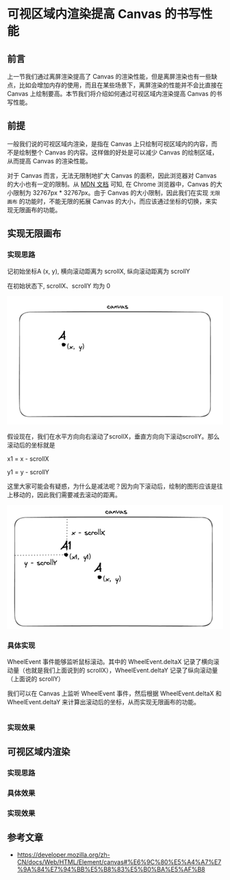 # 可视区域内渲染提高 Canvas 的书写性能

## 前言
上一节我们通过离屏渲染提高了 Canvas 的渲染性能，但是离屏渲染也有一些缺点，比如会增加内存的使用，而且在某些场景下，离屏渲染的性能并不会比直接在 Canvas 上绘制要高。本节我们将介绍如何通过可视区域内渲染提高 Canvas 的书写性能。

## 前提
一般我们说的可视区域内渲染，是指在 Canvas 上只绘制可视区域内的内容，而不是绘制整个 Canvas 的内容。这样做的好处是可以减少 Canvas 的绘制区域，从而提高 Canvas 的渲染性能。

对于 Canvas 而言，无法无限制地扩大 Canvas 的面积，因此浏览器对 Canvas 的大小也有一定的限制。从 [MDN 文档](https://developer.mozilla.org/zh-CN/docs/Web/HTML/Element/canvas#%E6%9C%80%E5%A4%A7%E7%9A%84%E7%94%BB%E5%B8%83%E5%B0%BA%E5%AF%B8) 可知, 在 Chrome 浏览器中，Canvas 的大小限制为 32767px * 32767px。由于 Canvas 的大小限制，因此我们在实现 `无限画布` 的功能时，不能无限的拓展 Canvas 的大小，而应该通过坐标的切换，来实现无限画布的功能。

## 实现无限画布

### 实现思路

记初始坐标A (x, y), 横向滚动距离为 scrollX, 纵向滚动距离为 scrollY

在初始状态下, scrollX、scrollY 均为 0

![初始状态图](./../../public/assets/canvas/13.png)


假设现在，我们在水平方向向右滚动了scrollX，垂直方向向下滚动scrollY。那么滚动后的坐标就是

x1 = x - scrollX

y1 = y - scrollY

这里大家可能会有疑惑，为什么是减法呢？因为向下滚动后，绘制的图形应该是往上移动的，因此我们需要减去滚动的距离。

![滚动后的状态图](./../../public/assets/canvas/14.png)

### 具体实现
WheelEvent 事件能够监听鼠标滚动。其中的 WheelEvent.deltaX 记录了横向滚动量（也就是我们上面说到的 scrollX），WheelEvent.deltaY 记录了纵向滚动量 （上面说的 scrollY）

我们可以在 Canvas 上监听 WheelEvent 事件，然后根据 WheelEvent.deltaX 和 WheelEvent.deltaY 来计算出滚动后的坐标，从而实现无限画布的功能。

```js

```
### 实现效果

## 可视区域内渲染

### 实现思路

### 具体效果

### 实现效果

## 参考文章
- https://developer.mozilla.org/zh-CN/docs/Web/HTML/Element/canvas#%E6%9C%80%E5%A4%A7%E7%9A%84%E7%94%BB%E5%B8%83%E5%B0%BA%E5%AF%B8
